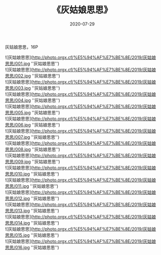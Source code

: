﻿---
layout: post
title:  《灰姑娘思思》
date:   2020-07-29
image: http://photo.orgx.cf/%E5%94%AF%E7%BE%8E/2019/灰姑娘思思/000.jpg
categories: [美女, 清纯, 唯美]
---

灰姑娘思思，16P

![灰姑娘思思](http://photo.orgx.cf/%E5%94%AF%E7%BE%8E/2019/灰姑娘思思/001.jpg ''灰姑娘思思'') <br>
![灰姑娘思思](http://photo.orgx.cf/%E5%94%AF%E7%BE%8E/2019/灰姑娘思思/002.jpg ''灰姑娘思思'') <br>
![灰姑娘思思](http://photo.orgx.cf/%E5%94%AF%E7%BE%8E/2019/灰姑娘思思/003.jpg ''灰姑娘思思'') <br>
![灰姑娘思思](http://photo.orgx.cf/%E5%94%AF%E7%BE%8E/2019/灰姑娘思思/004.jpg ''灰姑娘思思'') <br>
![灰姑娘思思](http://photo.orgx.cf/%E5%94%AF%E7%BE%8E/2019/灰姑娘思思/005.jpg ''灰姑娘思思'') <br>
![灰姑娘思思](http://photo.orgx.cf/%E5%94%AF%E7%BE%8E/2019/灰姑娘思思/006.jpg ''灰姑娘思思'') <br>
![灰姑娘思思](http://photo.orgx.cf/%E5%94%AF%E7%BE%8E/2019/灰姑娘思思/007.jpg ''灰姑娘思思'') <br>
![灰姑娘思思](http://photo.orgx.cf/%E5%94%AF%E7%BE%8E/2019/灰姑娘思思/008.jpg ''灰姑娘思思'') <br>
![灰姑娘思思](http://photo.orgx.cf/%E5%94%AF%E7%BE%8E/2019/灰姑娘思思/009.jpg ''灰姑娘思思'') <br>
![灰姑娘思思](http://photo.orgx.cf/%E5%94%AF%E7%BE%8E/2019/灰姑娘思思/010.jpg ''灰姑娘思思'') <br>
![灰姑娘思思](http://photo.orgx.cf/%E5%94%AF%E7%BE%8E/2019/灰姑娘思思/011.jpg ''灰姑娘思思'') <br>
![灰姑娘思思](http://photo.orgx.cf/%E5%94%AF%E7%BE%8E/2019/灰姑娘思思/012.jpg ''灰姑娘思思'') <br>
![灰姑娘思思](http://photo.orgx.cf/%E5%94%AF%E7%BE%8E/2019/灰姑娘思思/013.jpg ''灰姑娘思思'') <br>
![灰姑娘思思](http://photo.orgx.cf/%E5%94%AF%E7%BE%8E/2019/灰姑娘思思/014.jpg ''灰姑娘思思'') <br>
![灰姑娘思思](http://photo.orgx.cf/%E5%94%AF%E7%BE%8E/2019/灰姑娘思思/015.jpg ''灰姑娘思思'') <br>
![灰姑娘思思](http://photo.orgx.cf/%E5%94%AF%E7%BE%8E/2019/灰姑娘思思/016.jpg ''灰姑娘思思'') <br>
